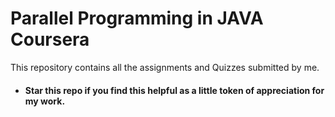 # Parallel Programming in JAVA Coursera #

This repository contains all the assignments and Quizzes submitted by me.

* #### Star this repo if you find this helpful as a little token of appreciation for my work.
